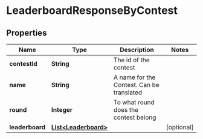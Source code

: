 

# LeaderboardResponseByContest


## Properties

Name | Type | Description | Notes
------------ | ------------- | ------------- | -------------
**contestId** | **String** | The id of the contest | 
**name** | **String** | A name for the Contest. Can be translated | 
**round** | **Integer** | To what round does the contest belong | 
**leaderboard** | [**List&lt;Leaderboard&gt;**](Leaderboard.md) |  |  [optional]



